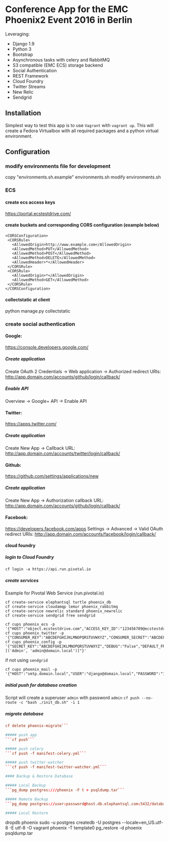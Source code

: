 # Conference App for the EMC Phoenix2 Event 2016 in Berlin 

Leveraging:
* Django 1.9
* Python 3
* Bootstrap
* Asynchronous tasks with celery and RabbitMQ
* S3 compatible (EMC ECS) storage backend
* Social Authentication
* REST Framework
* Cloud Foundry
* Twitter Streams
* New Relic
* Sendgrid

## Installation

Simplest way to test this app is to use ``Vagrant`` with ``vagrant up``. This will create a Fedora Virtualbox with all required packages and a python virtual environment.

## Configuration

### modify environments file for development
copy "environments.sh.example" environments.sh
modify environments.sh

### ECS

#### create ecs access keys
https://portal.ecstestdrive.com/

#### create buckets and corresponding CORS configuration (example below)
```
<CORSConfiguration>
 <CORSRule>
   <AllowedOrigin>http://www.example.com</AllowedOrigin>
   <AllowedMethod>PUT</AllowedMethod>
   <AllowedMethod>POST</AllowedMethod>
   <AllowedMethod>DELETE</AllowedMethod>
   <AllowedHeader>*</AllowedHeader>
 </CORSRule>
 <CORSRule>
   <AllowedOrigin>*</AllowedOrigin>
   <AllowedMethod>GET</AllowedMethod>
 </CORSRule>
</CORSConfiguration>
```
#### collectstatic at client
python manage.py collectstatic

### create social authentication

#### Google:
https://console.developers.google.com/

##### Create application
Create OAuth 2 Credentials -> Web application -> Authorized redirect URIs: http://app.domain.com/accounts/github/login/callback/

##### Enable API
Overview -> Google+ API -> Enable API

#### Twitter:
https://apps.twitter.com/

##### Create application
Create New App -> Callback URL: http://app.domain.com/accounts/twitter/login/callback/

#### Github:
https://github.com/settings/applications/new

##### Create application
Create New App -> Authorization callback URL: http://app.domain.com/accounts/github/login/callback/

#### Facebook:
https://developers.facebook.com/apps
Settings -> Advanced -> Valid OAuth redirect URIs: http://app.domain.com/accounts/facebook/login/callback/

#### cloud foundry

##### login to Cloud Foundry
```cf login -a https://api.run.pivotal.io```

##### create services
Example for Pivotal Web Service (run.pivotal.io)
```
cf create-service elephantsql turtle phoenix_db
cf create-service cloudamqp lemur phoenix_rabbitmq
cf create-service newrelic standard phoenix_newrelic
cf create-service sendgrid free sendgrid

cf cups phoenix_ecs -p '{"HOST":"object.ecstestdrive.com","ACCESS_KEY_ID":"123456789@ecstestdrive.emc.com","SECRET_ACCESS_KEY":"ABCDEFGHIJKLMNOPQRSTUVWXYZ","PUBLIC_URL":"123456789.public.ecstestdrive.com","STATIC_BUCKET":"static","MEDIA_BUCKET":"public","SECURE_BUCKET":"secure"}'
cf cups phoenix_twitter -p '{"CONSUMER_KEY":"ABCDEFGHIJKLMNOPQRSTUVWXYZ","CONSUMER_SECRET":"ABCDEFGHIJKLMNOPQRSTUVWXYZ","ACCESS_TOKEN":"ABCDEFGHIJKLMNOPQRSTUVWXYZ","ACCESS_TOKEN_SECRET":"ABCDEFGHIJKLMNOPQRSTUVWXYZ"}'
cf cups phoenix_config -p '{"SECRET_KEY":"ABCDEFGHIJKLMNOPQRSTUVWXYZ","DEBUG":"False","DEFAULT_FROM_EMAIL":"noreply@domain.local","DEFAULT_TO_EMAIL":"admin@domain.local","SERVER_EMAIL":"django@domain.local","ADMINS":"[('Admin', 'admin@domain.local')]"}'
```

if not using ```sendgrid```
```
cf cups phoenix_mail -p '{"HOST":"smtp.domain.local","USER":"django@domain.local","PASSWORD":"123456789","PORT":"25","TLS":"True"}'
```

##### initial push for database creation
Script will create a superuser ``admin`` with password ``admin``
```cf push --no-route -c "bash ./init_db.sh" -i 1```

##### migrate database
```cf push phoenix-migrate --no-route -c "bash ./migrate.sh" -i 1  
cf delete phoenix-migrate```

##### push app
```cf push```

##### push celery
```cf push -f manifest-celery.yml```

##### push twitter-watcher
```cf push -f manifest-twitter-watcher.yml```

#### Backup & Restore Database

##### Local Backup
```pg_dump postgres:///phoenix -F t > psqldump.tar```

##### Remote Backup
```pg_dump postgres://user:password@host.db.elephantsql.com:5432/database -F t > elephantsqldump.tar```

##### Local Restore
```
dropdb phoenix
sudo -u postgres createdb -U postgres --locale=en_US.utf-8 -E utf-8 -O vagrant phoenix -T template0
pg_restore -d phoenix psqldump.tar
```
